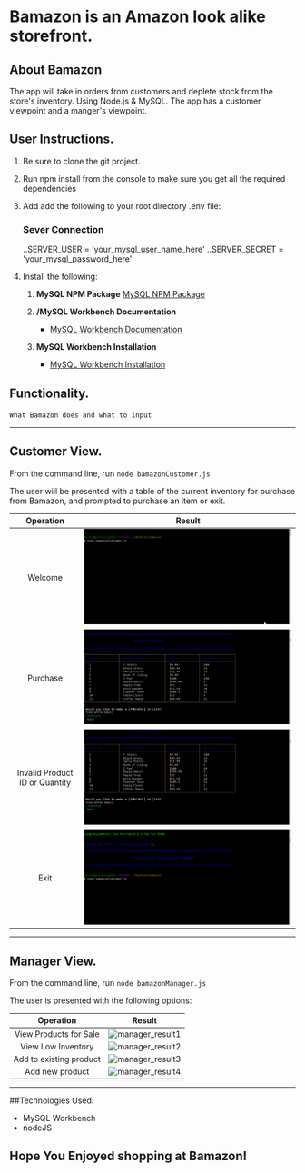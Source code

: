 # **Bamazon is an Amazon look alike storefront.**

## About Bamazon
 The app will take in orders from customers and deplete stock from the store's inventory. Using Node.js & MySQL. The app has a customer viewpoint and a manger's viewpoint.

## User Instructions.
1. Be sure to clone the git project.
2. Run npm install from the console to make sure you get all the required dependencies
3. Add add the following to your root directory .env file:
    ### Sever Connection
    ..SERVER_USER = 'your_mysql_user_name_here'
    ..SERVER_SECRET = 'your_mysql_password_here'

4. Install the following:

    1. **MySQL NPM Package**
     [MySQL NPM Package](https://www.npmjs.com/package/mysql)

    2. **/MySQL Workbench Documentation**
        * [MySQL Workbench Documentation](http://dev.mysql.com/doc/workbench/en/)

    3. **MySQL Workbench Installation**
        * [MySQL Workbench Installation](https://dev.mysql.com/downloads/workbench/)

## Functionality.
    What Bamazon does and what to input
---
## __Customer View.__

From the command line, run ``node bamazonCustomer.js``

The user will be presented with a table of the current inventory for purchase from Bamazon, and prompted to purchase an item or exit.

| Operation | Result |
| :-----:   | :---:  |
|Welcome|![customer_result1](./images/welcome.gif)
|Purchase|![customer_result2](./images/purchase.gif)
|Invalid Product ID or Quantity| ![customer_result4](./images/invalid-id.gif)
|Exit|![customer_result5.](./images/exit.gif)

---

## __Manager View.__
From the command line, run ``node bamazonManager.js``

The user is presented with the following options:

| Operation | Result |
| :-----:   | :---:  |
|View Products for Sale|![manager_result1](./img/manager1.gif)
|View Low Inventory| ![manager_result2](./img/manager2.gif)
|Add to existing product| ![manager_result3](./img/manager3.gif)
|Add new product| ![manager_result4](./img/manager4.gif)|

---

##Technologies Used:
* MySQL Workbench
* nodeJS

## Hope You Enjoyed shopping at Bamazon!
